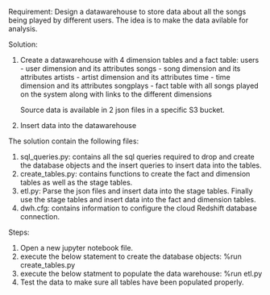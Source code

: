 Requirement: Design a datawarehouse to store data about all the songs being played by different users. The idea is to make the data avilable for analysis.

Solution:

1. Create a datawarehouse with 4 dimension tables and a fact table:
    users - user dimension and its attributes
    songs - song dimension and its attributes
    artists - artist dimension and its attributes
    time - time dimension and its attributes
    songplays - fact table with all songs played on the system along with links to the different dimensions
    
    Source data is available in 2 json files in a specific S3 bucket.
    
2. Insert data into the datawarehouse

The solution contain the following files:

1. sql_queries.py: contains all the sql queries required to drop and create the database objects and the insert queries to insert data into the tables.
2. create_tables.py: contains functions to create the fact and dimension tables as well as the stage tables.
3. etl.py: Parse the json files and insert data into the stage tables. Finally use the stage tables and insert data into the fact and dimension tables.
4. dwh.cfg: contains information to configure the cloud Redshift database connection.

Steps:

1. Open a new jupyter notebook file.
2. execute the below statement to create the database objects:
    %run create_tables.py
2. execute the below statment to populate the data warehouse:
    %run etl.py
3. Test the data to make sure all tables have been populated properly.
